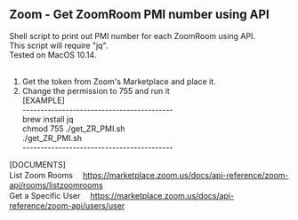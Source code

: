 <h2>Zoom - Get ZoomRoom PMI number using API</h2>

Shell script to print out PMI number for each ZoomRoom using API.<br>
This script will require "jq".<br>
Tested on MacOS 10.14.<br>
<br>
1. Get the token from Zoom's Marketplace and place it.<br>
2. Change the permission to 755 and run it<br>
[EXAMPLE]<br>
------------------------------------------<br>
brew install jq<br>
chmod 755 ./get_ZR_PMI.sh<br>
./get_ZR_PMI.sh<br>
------------------------------------------<br>

[DOCUMENTS]<br>
List Zoom Rooms
　https://marketplace.zoom.us/docs/api-reference/zoom-api/rooms/listzoomrooms<br>
Get a Specific User
　https://marketplace.zoom.us/docs/api-reference/zoom-api/users/user<br>
